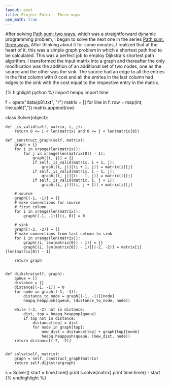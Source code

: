 ```yaml
---
layout: post
title: Project Euler - Three ways
use_math: true
---
```


After solving [Path sum: two ways](https://projecteuler.net/problem=81), which was a straightforward dynamic programming problem, I began to solve the next one in the series [Path sum: three ways.](https://projecteuler.net/problem=82) After thinking about it for some minutes, I realized that at the heart of it, this was a simple graph problem in which a shortest path had to be calculated. This was a perfect job to employ Dijkstra's shortest path algorithm. I transformed the input matrix into a graph and thereafter the only modification was the addition of an additional set of two nodes, one as the source and the other was the sink. The source had an edge to all the entries in the first column with 0 cost and all the entries in the last column had edges to the sink with the cost equal to the respective entry in the matrix. 

{% highlight python %}
import heapq
import time

f = open("data/p81.txt", "r")
matrix = []
for line in f:
    row = map(int, line.split(","))
    matrix.append(row)


class Solver(object):

    def _is_valid(self, matrix, i, j):
        return 0 <= i < len(matrix) and 0 <= j < len(matrix[0])

    def _construct_graph(self, matrix):
        graph = {}
        for i in xrange(len(matrix)):
            for j in xrange(len(matrix[0]) - 1):
                graph[(i, j)] = {}
                if self._is_valid(matrix, i + 1, j):
                    graph[(i, j)][(i + 1, j)] = matrix[i][j]
                if self._is_valid(matrix, i - 1, j):
                    graph[(i, j)][(i - 1, j)] = matrix[i][j]
                if self._is_valid(matrix, i, j + 1):
                    graph[(i, j)][(i, j + 1)] = matrix[i][j]

        # source
        graph[(-1, -1)] = {}
        # make connections for source
        # first column.
        for i in xrange(len(matrix)):
            graph[(-1, -1)][(i, 0)] = 0

        # sink
        graph[(-2, -2)] = {}
        # make connections from last column to sink
        for i in xrange(len(matrix)):
            graph[(i, len(matrix[0]) - 1)] = {}
            graph[(i, len(matrix[0]) - 1)][(-2, -2)] = matrix[i][len(matrix[0]) - 1]

        return graph


    def dijkstra(self, graph):
        queue = []
        distance = {}
        distance[(-1, -1)] = 0
        for node in graph[(-1, -1)]:
            distance_to_node = graph[(-1, -1)][node]
            heapq.heappush(queue, (distance_to_node, node))
        
        while (-2, -2) not in distance:
            dist, top = heapq.heappop(queue)
            if top not in distance:
                distance[top] = dist
                for node in graph[top]:
                    new_dist = distance[top] + graph[top][node]
                    heapq.heappush(queue, (new_dist, node))
        return distance[(-2, -2)]


    def solve(self, matrix):
        graph = self._construct_graph(matrix)
        return self.dijkstra(graph)


s = Solver()
start = time.time()
print s.solve(matrix)
print time.time() - start
{% endhighlight %}